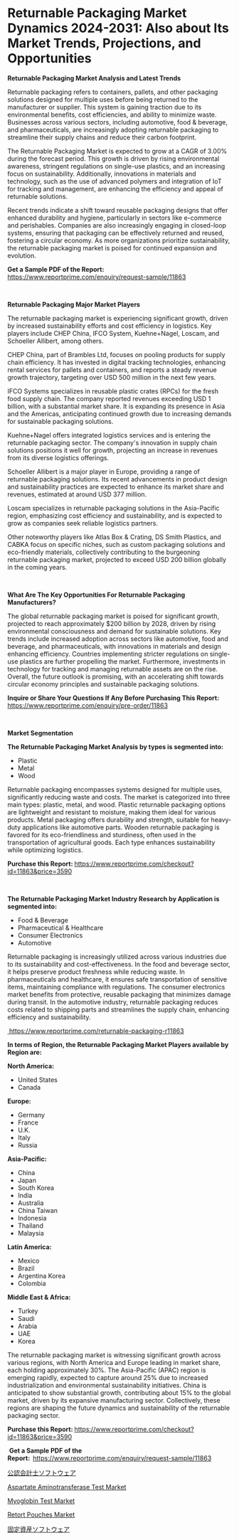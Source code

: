 <p><h1>Returnable Packaging Market Dynamics 2024-2031: Also about Its Market Trends, Projections, and Opportunities</h1></p><p><strong>Returnable Packaging Market Analysis and Latest Trends</strong></p>
<p><p>Returnable packaging refers to containers, pallets, and other packaging solutions designed for multiple uses before being returned to the manufacturer or supplier. This system is gaining traction due to its environmental benefits, cost efficiencies, and ability to minimize waste. Businesses across various sectors, including automotive, food & beverage, and pharmaceuticals, are increasingly adopting returnable packaging to streamline their supply chains and reduce their carbon footprint.</p><p>The Returnable Packaging Market is expected to grow at a CAGR of 3.00% during the forecast period. This growth is driven by rising environmental awareness, stringent regulations on single-use plastics, and an increasing focus on sustainability. Additionally, innovations in materials and technology, such as the use of advanced polymers and integration of IoT for tracking and management, are enhancing the efficiency and appeal of returnable solutions.</p><p>Recent trends indicate a shift toward reusable packaging designs that offer enhanced durability and hygiene, particularly in sectors like e-commerce and perishables. Companies are also increasingly engaging in closed-loop systems, ensuring that packaging can be effectively returned and reused, fostering a circular economy. As more organizations prioritize sustainability, the returnable packaging market is poised for continued expansion and evolution.</p></p>
<p><strong>Get a Sample PDF of the Report:&nbsp;</strong> <a href="https://www.reportprime.com/enquiry/request-sample/11863">https://www.reportprime.com/enquiry/request-sample/11863</a></p>
<p>&nbsp;</p>
<p><strong>Returnable Packaging Major Market Players</strong></p>
<p><p>The returnable packaging market is experiencing significant growth, driven by increased sustainability efforts and cost efficiency in logistics. Key players include CHEP China, IFCO System, Kuehne+Nagel, Loscam, and Schoeller Allibert, among others.</p><p>CHEP China, part of Brambles Ltd, focuses on pooling products for supply chain efficiency. It has invested in digital tracking technologies, enhancing rental services for pallets and containers, and reports a steady revenue growth trajectory, targeting over USD 500 million in the next few years.</p><p>IFCO Systems specializes in reusable plastic crates (RPCs) for the fresh food supply chain. The company reported revenues exceeding USD 1 billion, with a substantial market share. It is expanding its presence in Asia and the Americas, anticipating continued growth due to increasing demands for sustainable packaging solutions.</p><p>Kuehne+Nagel offers integrated logistics services and is entering the returnable packaging sector. The company's innovation in supply chain solutions positions it well for growth, projecting an increase in revenues from its diverse logistics offerings. </p><p>Schoeller Allibert is a major player in Europe, providing a range of returnable packaging solutions. Its recent advancements in product design and sustainability practices are expected to enhance its market share and revenues, estimated at around USD 377 million.</p><p>Loscam specializes in returnable packaging solutions in the Asia-Pacific region, emphasizing cost efficiency and sustainability, and is expected to grow as companies seek reliable logistics partners.</p><p>Other noteworthy players like Atlas Box & Crating, DS Smith Plastics, and CABKA focus on specific niches, such as custom packaging solutions and eco-friendly materials, collectively contributing to the burgeoning returnable packaging market, projected to exceed USD 200 billion globally in the coming years.</p></p>
<p>&nbsp;</p>
<p><strong>What Are The Key Opportunities For Returnable Packaging Manufacturers?</strong></p>
<p><p>The global returnable packaging market is poised for significant growth, projected to reach approximately $200 billion by 2028, driven by rising environmental consciousness and demand for sustainable solutions. Key trends include increased adoption across sectors like automotive, food and beverage, and pharmaceuticals, with innovations in materials and design enhancing efficiency. Countries implementing stricter regulations on single-use plastics are further propelling the market. Furthermore, investments in technology for tracking and managing returnable assets are on the rise. Overall, the future outlook is promising, with an accelerating shift towards circular economy principles and sustainable packaging solutions.</p></p>
<p><strong>Inquire or Share Your Questions If Any Before Purchasing This Report:</strong> <a href="https://www.reportprime.com/enquiry/pre-order/11863">https://www.reportprime.com/enquiry/pre-order/11863</a></p>
<p>&nbsp;</p>
<p><strong>Market Segmentation</strong></p>
<p><strong>The Returnable Packaging Market Analysis by types is segmented into:</strong></p>
<p><ul><li>Plastic</li><li>Metal</li><li>Wood</li></ul></p>
<p><p>Returnable packaging encompasses systems designed for multiple uses, significantly reducing waste and costs. The market is categorized into three main types: plastic, metal, and wood. Plastic returnable packaging options are lightweight and resistant to moisture, making them ideal for various products. Metal packaging offers durability and strength, suitable for heavy-duty applications like automotive parts. Wooden returnable packaging is favored for its eco-friendliness and sturdiness, often used in the transportation of agricultural goods. Each type enhances sustainability while optimizing logistics.</p></p>
<p><strong>Purchase this Report:&nbsp;</strong><a href="https://www.reportprime.com/checkout?id=11863&price=3590">https://www.reportprime.com/checkout?id=11863&price=3590</a></p>
<p>&nbsp;</p>
<p><strong>The Returnable Packaging Market Industry Research by Application is segmented into:</strong></p>
<p><ul><li>Food & Beverage</li><li>Pharmaceutical & Healthcare</li><li>Consumer Electronics</li><li>Automotive</li></ul></p>
<p><p>Returnable packaging is increasingly utilized across various industries due to its sustainability and cost-effectiveness. In the food and beverage sector, it helps preserve product freshness while reducing waste. In pharmaceuticals and healthcare, it ensures safe transportation of sensitive items, maintaining compliance with regulations. The consumer electronics market benefits from protective, reusable packaging that minimizes damage during transit. In the automotive industry, returnable packaging reduces costs related to shipping parts and streamlines the supply chain, enhancing efficiency and sustainability.</p></p>
<p><a href="https://www.reportprime.com/returnable-packaging-r11863">&nbsp;https://www.reportprime.com/returnable-packaging-r11863</a></p>
<p><strong>In terms of Region, the Returnable Packaging Market Players available by Region are:</strong></p>
<p>
    <p> <strong> North America: </strong>
        <ul>
            <li>United States</li>
            <li>Canada</li>
        </ul>
        </p> 
    <p> <strong> Europe: </strong>
        <ul>
            <li>Germany</li>
            <li>France</li>
            <li>U.K.</li>
            <li>Italy</li>
            <li>Russia</li>
        </ul>
        </p> 
    <p> <strong> Asia-Pacific: </strong>
        <ul>
            <li>China</li>
            <li>Japan</li>
            <li>South Korea</li>
            <li>India</li>
            <li>Australia</li>
            <li>China Taiwan</li>
            <li>Indonesia</li>
            <li>Thailand</li>
            <li>Malaysia</li>
        </ul>
        </p> 
    <p> <strong> Latin America: </strong>
        <ul>
            <li>Mexico</li>
            <li>Brazil</li>
            <li>Argentina Korea</li>
            <li>Colombia</li>
        </ul>
        </p> 
    <p> <strong> Middle East & Africa: </strong>
        <ul>
            <li>Turkey</li>
            <li>Saudi</li>
            <li>Arabia</li>
            <li>UAE</li>
            <li>Korea</li>
        </ul>
    </p>
    </p>
<p><p>The returnable packaging market is witnessing significant growth across various regions, with North America and Europe leading in market share, each holding approximately 30%. The Asia-Pacific (APAC) region is emerging rapidly, expected to capture around 25% due to increased industrialization and environmental sustainability initiatives. China is anticipated to show substantial growth, contributing about 15% to the global market, driven by its expansive manufacturing sector. Collectively, these regions are shaping the future dynamics and sustainability of the returnable packaging sector.</p></p>
<p><strong>Purchase this Report: </strong><a href="https://www.reportprime.com/checkout?id=11863&price=3590">https://www.reportprime.com/checkout?id=11863&price=3590</a></p>
<p>&nbsp;<strong>Get a Sample PDF of the Report:&nbsp;&nbsp;</strong><a href="https://www.reportprime.com/enquiry/request-sample/11863">https://www.reportprime.com/enquiry/request-sample/11863</a></p>
<p><strong></strong></p>
<p><p><a href="https://medium.com/@sashabeier2023/cpa%E3%82%BD%E3%83%95%E3%83%88%E3%82%A6%E3%82%A7%E3%82%A2%E5%B8%82%E5%A0%B4%E8%A6%8F%E6%A8%A1-%E6%88%90%E9%95%B7-%E5%B8%82%E5%A0%B4%E3%82%BB%E3%82%B0%E3%83%A1%E3%83%B3%E3%83%86%E3%83%BC%E3%82%B7%E3%83%A7%E3%83%B3%E3%81%8A%E3%82%88%E3%81%B3%E5%9C%B0%E5%9F%9F%E3%81%AE%E6%B4%9E%E5%AF%9F%E3%81%AB%E3%82%88%E3%82%8B%E7%94%A3%E6%A5%AD%E5%88%86%E6%9E%90-%E3%81%8A%E3%82%88%E3%81%B32031%E5%B9%B4%E3%81%BE%E3%81%A7%E3%81%AE%E4%BA%88%E6%B8%AC-b770af36e8ce">公認会計士ソフトウェア</a></p><p><a href="https://medium.com/@tammyjones1939/global-aspartate-aminotransferase-test-market-exploring-market-share-market-trends-and-future-5658d4f1b6c5">Aspartate Aminotransferase Test Market</a></p><p><a href="https://medium.com/@tammyjones1939/myoglobin-test-market-size-share-analysis-growth-trends-forecast-2024-2031-f1419d79c846">Myoglobin Test Market</a></p><p><a href="https://github.com/PeterParrish5/Market-Research-Report-List-6/blob/main/retort-pouches-market.md">Retort Pouches Market</a></p><p><a href="https://medium.com/@sashabeier2023/%E5%85%88%E9%A7%86%E7%9A%84%E6%88%90%E9%95%B7-%E3%82%B0%E3%83%AD%E3%83%BC%E3%83%90%E3%83%AB%E5%9B%BA%E5%AE%9A%E8%B3%87%E7%94%A3%E3%82%BD%E3%83%95%E3%83%88%E3%82%A6%E3%82%A7%E3%82%A2%E5%B8%82%E5%A0%B4%E3%81%AE%E3%83%80%E3%82%A4%E3%83%8A%E3%83%9F%E3%82%AF%E3%82%B9%E5%88%86%E6%9E%90-2024%E5%B9%B4-2031%E5%B9%B4-848f3ff6ff56">固定資産ソフトウェア</a></p></p>